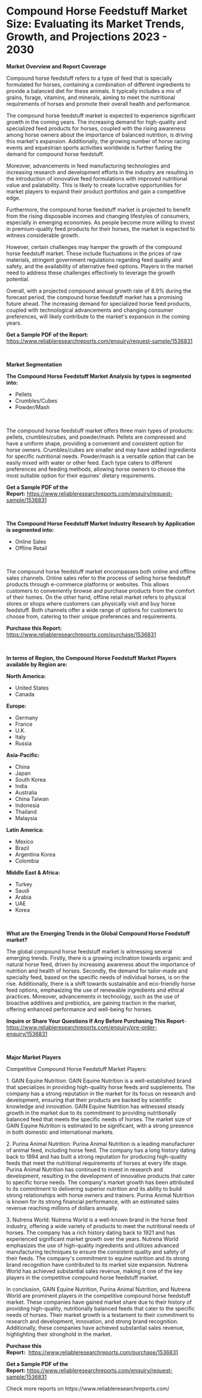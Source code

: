 <p><h1>Compound Horse Feedstuff Market Size: Evaluating its Market Trends, Growth, and Projections 2023 - 2030</h1></p><p><strong>Market Overview and Report Coverage</strong></p>
<p><p>Compound horse feedstuff refers to a type of feed that is specially formulated for horses, containing a combination of different ingredients to provide a balanced diet for these animals. It typically includes a mix of grains, forage, vitamins, and minerals, aiming to meet the nutritional requirements of horses and promote their overall health and performance.</p><p>The compound horse feedstuff market is expected to experience significant growth in the coming years. The increasing demand for high-quality and specialized feed products for horses, coupled with the rising awareness among horse owners about the importance of balanced nutrition, is driving this market's expansion. Additionally, the growing number of horse racing events and equestrian sports activities worldwide is further fueling the demand for compound horse feedstuff.</p><p>Moreover, advancements in feed manufacturing technologies and increasing research and development efforts in the industry are resulting in the introduction of innovative feed formulations with improved nutritional value and palatability. This is likely to create lucrative opportunities for market players to expand their product portfolios and gain a competitive edge.</p><p>Furthermore, the compound horse feedstuff market is projected to benefit from the rising disposable incomes and changing lifestyles of consumers, especially in emerging economies. As people become more willing to invest in premium-quality feed products for their horses, the market is expected to witness considerable growth.</p><p>However, certain challenges may hamper the growth of the compound horse feedstuff market. These include fluctuations in the prices of raw materials, stringent government regulations regarding feed quality and safety, and the availability of alternative feed options. Players in the market need to address these challenges effectively to leverage the growth potential.</p><p>Overall, with a projected compound annual growth rate of 8.9% during the forecast period, the compound horse feedstuff market has a promising future ahead. The increasing demand for specialized horse feed products, coupled with technological advancements and changing consumer preferences, will likely contribute to the market's expansion in the coming years.</p></p>
<p><strong>Get a Sample PDF of the Report:</strong> <a href="https://www.reliableresearchreports.com/enquiry/request-sample/1536831">https://www.reliableresearchreports.com/enquiry/request-sample/1536831</a></p>
<p>&nbsp;</p>
<p><strong>Market Segmentation</strong></p>
<p><strong>The Compound Horse Feedstuff Market Analysis by types is segmented into:</strong></p>
<p><ul><li>Pellets</li><li>Crumbles/Cubes</li><li>Powder/Mash</li></ul></p>
<p>&nbsp;</p>
<p><p>The compound horse feedstuff market offers three main types of products: pellets, crumbles/cubes, and powder/mash. Pellets are compressed and have a uniform shape, providing a convenient and consistent option for horse owners. Crumbles/cubes are smaller and may have added ingredients for specific nutritional needs. Powder/mash is a versatile option that can be easily mixed with water or other feed. Each type caters to different preferences and feeding methods, allowing horse owners to choose the most suitable option for their equines' dietary requirements.</p></p>
<p><strong>Get a Sample PDF of the Report:</strong>&nbsp;<a href="https://www.reliableresearchreports.com/enquiry/request-sample/1536831">https://www.reliableresearchreports.com/enquiry/request-sample/1536831</a></p>
<p>&nbsp;</p>
<p><strong>The Compound Horse Feedstuff Market Industry Research by Application is segmented into:</strong></p>
<p><ul><li>Online Sales</li><li>Offline Retail</li></ul></p>
<p>&nbsp;</p>
<p><p>The compound horse feedstuff market encompasses both online and offline sales channels. Online sales refer to the process of selling horse feedstuff products through e-commerce platforms or websites. This allows customers to conveniently browse and purchase products from the comfort of their homes. On the other hand, offline retail market refers to physical stores or shops where customers can physically visit and buy horse feedstuff. Both channels offer a wide range of options for customers to choose from, catering to their unique preferences and requirements.</p></p>
<p><strong>Purchase this Report:</strong>&nbsp; <a href="https://www.reliableresearchreports.com/purchase/1536831">https://www.reliableresearchreports.com/purchase/1536831</a></p>
<p>&nbsp;</p>
<p><strong>In terms of Region, the Compound Horse Feedstuff Market Players available by Region are:</strong></p>
<p>
    <p> <strong> North America: </strong>
        <ul>
            <li>United States</li>
            <li>Canada</li>
        </ul>
        </p> 
    <p> <strong> Europe: </strong>
        <ul>
            <li>Germany</li>
            <li>France</li>
            <li>U.K.</li>
            <li>Italy</li>
            <li>Russia</li>
        </ul>
        </p> 
    <p> <strong> Asia-Pacific: </strong>
        <ul>
            <li>China</li>
            <li>Japan</li>
            <li>South Korea</li>
            <li>India</li>
            <li>Australia</li>
            <li>China Taiwan</li>
            <li>Indonesia</li>
            <li>Thailand</li>
            <li>Malaysia</li>
        </ul>
        </p> 
    <p> <strong> Latin America: </strong>
        <ul>
            <li>Mexico</li>
            <li>Brazil</li>
            <li>Argentina Korea</li>
            <li>Colombia</li>
        </ul>
        </p> 
    <p> <strong> Middle East & Africa: </strong>
        <ul>
            <li>Turkey</li>
            <li>Saudi</li>
            <li>Arabia</li>
            <li>UAE</li>
            <li>Korea</li>
        </ul>
    </p>
    </p>
<p>&nbsp;</p>
<p><strong>What are the Emerging Trends in the Global Compound Horse Feedstuff market?</strong></p>
<p><p>The global compound horse feedstuff market is witnessing several emerging trends. Firstly, there is a growing inclination towards organic and natural horse feed, driven by increasing awareness about the importance of nutrition and health of horses. Secondly, the demand for tailor-made and specialty feed, based on the specific needs of individual horses, is on the rise. Additionally, there is a shift towards sustainable and eco-friendly horse feed options, emphasizing the use of renewable ingredients and ethical practices. Moreover, advancements in technology, such as the use of bioactive additives and prebiotics, are gaining traction in the market, offering enhanced performance and well-being for horses.</p></p>
<p><strong>Inquire or Share Your Questions If Any Before Purchasing This Report</strong>- <a href="https://www.reliableresearchreports.com/enquiry/pre-order-enquiry/1536831">https://www.reliableresearchreports.com/enquiry/pre-order-enquiry/1536831</a></p>
<p>&nbsp;</p>
<p><strong>Major Market Players</strong></p>
<p><p>Competitive Compound Horse Feedstuff Market Players:</p><p>1. GAIN Equine Nutrition: GAIN Equine Nutrition is a well-established brand that specializes in providing high-quality horse feeds and supplements. The company has a strong reputation in the market for its focus on research and development, ensuring that their products are backed by scientific knowledge and innovation. GAIN Equine Nutrition has witnessed steady growth in the market due to its commitment to providing nutritionally balanced feed that meets the specific needs of horses. The market size of GAIN Equine Nutrition is estimated to be significant, with a strong presence in both domestic and international markets.</p><p>2. Purina Animal Nutrition: Purina Animal Nutrition is a leading manufacturer of animal feed, including horse feed. The company has a long history dating back to 1894 and has built a strong reputation for producing high-quality feeds that meet the nutritional requirements of horses at every life stage. Purina Animal Nutrition has continued to invest in research and development, resulting in the development of innovative products that cater to specific horse needs. The company's market growth has been attributed to its commitment to delivering superior nutrition and its ability to build strong relationships with horse owners and trainers. Purina Animal Nutrition is known for its strong financial performance, with an estimated sales revenue reaching millions of dollars annually.</p><p>3. Nutrena World: Nutrena World is a well-known brand in the horse feed industry, offering a wide variety of products to meet the nutritional needs of horses. The company has a rich history dating back to 1921 and has experienced significant market growth over the years. Nutrena World emphasizes the use of high-quality ingredients and utilizes advanced manufacturing techniques to ensure the consistent quality and safety of their feeds. The company's commitment to equine nutrition and its strong brand recognition have contributed to its market size expansion. Nutrena World has achieved substantial sales revenue, making it one of the key players in the competitive compound horse feedstuff market.</p><p>In conclusion, GAIN Equine Nutrition, Purina Animal Nutrition, and Nutrena World are prominent players in the competitive compound horse feedstuff market. These companies have gained market share due to their history of providing high-quality, nutritionally balanced feeds that cater to the specific needs of horses. Their market growth is a testament to their commitment to research and development, innovation, and strong brand recognition. Additionally, these companies have achieved substantial sales revenue, highlighting their stronghold in the market.</p></p>
<p><strong>Purchase this Report:</strong>&nbsp;&nbsp;<a href="https://www.reliableresearchreports.com/purchase/1536831">https://www.reliableresearchreports.com/purchase/1536831</a></p>
<p></p>
<p><strong>Get a Sample PDF of the Report:</strong>&nbsp;<a href="https://www.reliableresearchreports.com/enquiry/request-sample/1536831">https://www.reliableresearchreports.com/enquiry/request-sample/1536831</a></p>
<p>Check more reports on https://www.reliableresearchreports.com/</p>